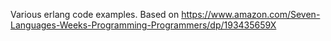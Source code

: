 Various erlang code examples. Based on https://www.amazon.com/Seven-Languages-Weeks-Programming-Programmers/dp/193435659X
